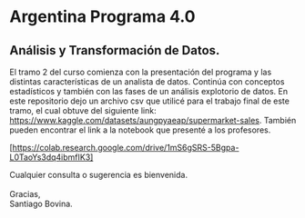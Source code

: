# Argentina Programa 4.0
## Análisis y Transformación de Datos.

El tramo 2 del curso comienza con la presentación del programa y las distintas características de un analista de datos. Continúa con conceptos estadísticos y también con las fases de un análisis explotorio de datos.
En este repositorio dejo un archivo csv que utilicé para el trabajo final de este tramo, el cual obtuve del siguiente link: https://www.kaggle.com/datasets/aungpyaeap/supermarket-sales.
También pueden encontrar el link a la notebook que presenté a los profesores.

[https://colab.research.google.com/drive/1mS6gSRS-5Bgpa-L0TaoYs3dq4ibmfIK3]

Cualquier consulta o sugerencia es bienvenida. <br><br>
Gracias,<br>
Santiago Bovina.
